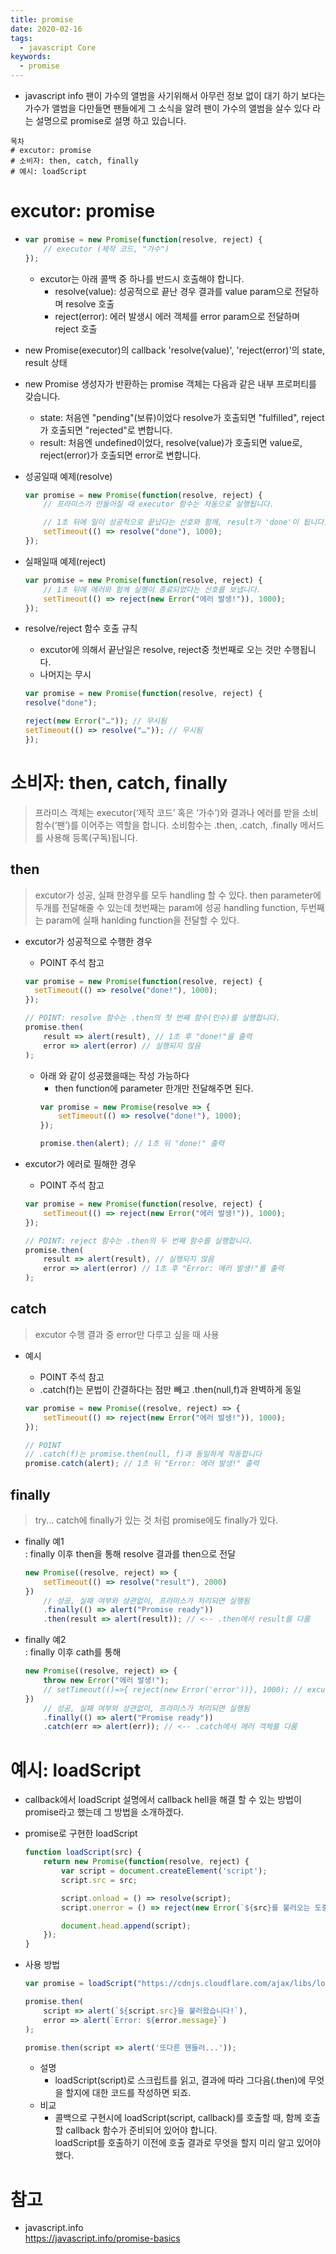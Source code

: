 ```yaml
---
title: promise
date: 2020-02-16
tags:
  - javascript Core
keywords:
  - promise
---
```



* javascript info 팬이 가수의 앨범을 사기위해서 아무런 정보 없이 대기 하기 보다는 가수가 앨범을 다만들면 팬들에게 그 소식을 알려 팬이 가수의 앨범을 살수 있다 라는 설명으로 promise로 설명 하고 있습니다.

```
목차 
# excutor: promise
# 소비자: then, catch, finally
# 예시: loadScript
```

# excutor: promise

* 
    ```js
    var promise = new Promise(function(resolve, reject) {
        // executor (제작 코드, "가수")
    });
    ```
    - excutor는 아래 콜백 중 하나를 반드시 호출해야 합니다. 
        - resolve(value): 성공적으로 끝난 경우 결과를 value param으로 전달하며 resolve 호출
        - reject(error): 에러 발생시 에러 객체를 error param으로 전달하며 reject 호출

* new Promise(executor)의 callback 'resolve(value)', 'reject(error)'의 state, result 상태 
* new Promise 생성자가 반환하는 promise 객체는 다음과 같은 내부 프로퍼티를 갖습니다.
    - state: 처음엔 "pending"(보류)이었다 resolve가 호출되면 "fulfilled", reject가 호출되면 "rejected"로 변합니다.
    - result: 처음엔 undefined이었다, resolve(value)가 호출되면 value로, reject(error)가 호출되면 error로 변합니다.


* 성공일때 예제(resolve) 
    ```js
    var promise = new Promise(function(resolve, reject) {
        // 프라미스가 만들어질 때 executor 함수는 자동으로 실행됩니다.

        // 1초 뒤에 일이 성공적으로 끝났다는 신호와 함께, result가 'done'이 됩니다.
        setTimeout(() => resolve("done"), 1000);
    });
    ```

* 실패일때 예제(reject)
    ```js
    var promise = new Promise(function(resolve, reject) {
        // 1초 뒤에 에러와 함께 실행이 종료되었다는 신호를 보냅니다.
        setTimeout(() => reject(new Error("에러 발생!")), 1000);
    });

    ```

* resolve/reject 함수 호출 규칙
    - excutor에 의해서 끝난일은 resolve, reject중 첫번째로 오는 것만 수행됩니다.
    - 나머지는 무시
    ```js
    var promise = new Promise(function(resolve, reject) {
    resolve("done");

    reject(new Error("…")); // 무시됨
    setTimeout(() => resolve("…")); // 무시됨
    });
    ```


# 소비자: then, catch, finally
> 프라미스 객체는 executor(‘제작 코드’ 혹은 ‘가수’)와 결과나 에러를 받을 소비 함수(‘팬’)를 이어주는 역할을 합니다. 소비함수는 .then, .catch, .finally 메서드를 사용해 등록(구독)됩니다.


## then
> excutor가 성공, 실패 한경우를 모두 handling 할 수 있다. 
> then parameter에 두개를 전달해줄 수 있는데 첫번째는 param에 성공 handling function, 두번째는 param에 실패 hanlding function을 전달할 수 있다.

* excutor가 성공적으로 수행한 경우
    - POINT 주석 참고
    ```js
    var promise = new Promise(function(resolve, reject) {
      setTimeout(() => resolve("done!"), 1000);
    });

    // POINT: resolve 함수는 .then의 첫 번째 함수(인수)를 실행합니다.
    promise.then(
        result => alert(result), // 1초 후 "done!"을 출력      
        error => alert(error) // 실행되지 않음
    );
    ```
    - 아래 와 같이 성공했을때는 작성 가능하다 
        - then function에 parameter 한개만 전달해주면 된다.
        ```js
        var promise = new Promise(resolve => {
            setTimeout(() => resolve("done!"), 1000);
        });

        promise.then(alert); // 1초 뒤 "done!" 출력
        ```

* excutor가 에러로 필해한 경우
    - POINT 주석 참고 
    ```js
    var promise = new Promise(function(resolve, reject) {
        setTimeout(() => reject(new Error("에러 발생!")), 1000);
    });

    // POINT: reject 함수는 .then의 두 번째 함수를 실행합니다.
    promise.then(
        result => alert(result), // 실행되지 않음
        error => alert(error) // 1초 후 "Error: 에러 발생!"를 출력
    );
    ```


## catch
> excutor 수행 결과 중 error만 다루고 싶을 때 사용

* 예시
    - POINT 주석 참고
    - .catch(f)는 문법이 간결하다는 점만 빼고 .then(null,f)과 완벽하게 동일
    
    ```js
    var promise = new Promise((resolve, reject) => {
        setTimeout(() => reject(new Error("에러 발생!")), 1000);
    });

    // POINT
    // .catch(f)는 promise.then(null, f)과 동일하게 작동합니다
    promise.catch(alert); // 1초 뒤 "Error: 에러 발생!" 출력
    ```

## finally
> try... catch에 finally가 있는 것 처럼 promise에도 finally가 있다.


* finally 예1  
    : finally 이후 then을 통해 resolve 결과를 then으로 전달
    ```js
    new Promise((resolve, reject) => {
        setTimeout(() => resolve("result"), 2000)
    })
        // 성공, 실패 여부와 상관없이, 프라미스가 처리되면 실행됨
        .finally(() => alert("Promise ready"))
        .then(result => alert(result)); // <-- .then에서 result를 다룸
    ```

* finally 예2  
    : finally 이후 cath를 통해 
    ```js
    new Promise((resolve, reject) => {
        throw new Error("에러 발생!");
        // setTimeout(()=>{ reject(new Error('error'))}, 1000); // excutor 처리 시점만 조금 다르고 같은 결과 
    })
        // 성공, 실패 여부와 상관없이, 프라미스가 처리되면 실행됨
        .finally(() => alert("Promise ready"))
        .catch(err => alert(err)); // <-- .catch에서 에러 객체를 다룸
    ```

# 예시: loadScript
* callback에서 loadScript 설명에서 callback hell을 해결 할 수 있는 방법이 promise라고 했는데 그 방법을 소개하겠다.

* promise로 구현한 loadScript
    ```js
    function loadScript(src) {
        return new Promise(function(resolve, reject) {
            var script = document.createElement('script');
            script.src = src;

            script.onload = () => resolve(script);
            script.onerror = () => reject(new Error(`${src}를 불러오는 도중에 에러가 발생함`));

            document.head.append(script);
        });
    }
    ```

* 사용 방법
    ```js
    var promise = loadScript("https://cdnjs.cloudflare.com/ajax/libs/lodash.js/4.17.11/lodash.js");

    promise.then(
        script => alert(`${script.src}을 불러왔습니다!`),
        error => alert(`Error: ${error.message}`)
    );

    promise.then(script => alert('또다른 핸들러...'));
    ```    
    - 설명
        - loadScript(script)로 스크립트를 읽고, 결과에 따라 그다음(.then)에 무엇을 할지에 대한 코드를 작성하면 되죠.
    - 비교 
        - 콜백으로 구현시에 loadScript(script, callback)를 호출할 때, 함께 호출할 callback 함수가 준비되어 있어야 합니다.  
          loadScript를 호출하기 이전에 호출 결과로 무엇을 할지 미리 알고 있어야 했다.
    

# 참고 
- javascript.info  
https://javascript.info/promise-basics